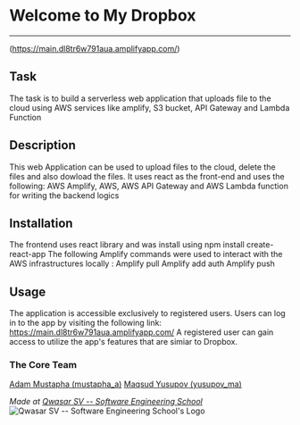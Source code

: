 # Welcome to My Dropbox
***
(https://main.dl8tr6w791aua.amplifyapp.com/)

## Task
The task is to build a serverless web application that uploads file to the cloud using AWS 
services like amplify, S3 bucket, API Gateway and Lambda Function

## Description
This web Application can be used to upload files to the cloud, delete the files and also dowload the files.
It uses react as the front-end and uses the following:
AWS Amplify, AWS, AWS API Gateway and AWS Lambda function for writing the backend logics

## Installation
The frontend uses react library and was install using npm install create-react-app
The following Amplify commands were used to interact with the AWS infrastructures locally :
Amplify pull
Amplify add auth 
Amplify push

## Usage
The application is accessible exclusively to registered users.
Users can log in to the app by visiting the following link: https://main.dl8tr6w791aua.amplifyapp.com/
A registered user can gain access to utilize the app's features that are simiar to Dropbox.

### The Core Team
<a href='https://upskill.us.qwasar.io/users/mustapha_a'>Adam Mustapha (mustapha_a)</a>
<a href='https://upskill.us.qwasar.io/users/yusupov_ma'>Maqsud Yusupov (yusupov_ma)</a>

<span><i>Made at <a href='https://qwasar.io'>Qwasar SV -- Software Engineering School</a></i></span>
<span><img alt="Qwasar SV -- Software Engineering School's Logo" src="https://storage.googleapis.com/qwasar-public/qwasar-logo_50x50.png' width='20px" /></span>
